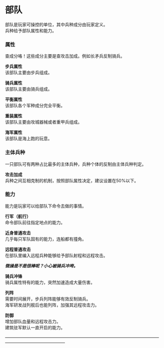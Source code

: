 部队    
=   
部队是玩家可操控的单位，其中兵种成分由玩家定义。    
兵种给予部队属性和能力。    

### 属性    
查成分咯！这些成分主要是查攻击加成。例如长矛兵反制骑兵。    

**步兵属性**    
该部队主要由步兵组成。  

**骑兵属性**    
该部队主要由骑兵组成。  

**平衡属性**    
该部队各个军种成分完全平衡。    

**重装属性**    
该部队主要由攻城器械或者重甲兵组成。    

**海军属性**    
该部队是海上跑的玩意。  

### 主体兵种    
一只部队可有两种占比最多的主体兵种，兵种个体的反制由主体兵种判定。  

**攻击加成**    
兵种之间互相克制的机制，按照部队属性决定，建议设置在50%以下。   

### 能力    
能力是玩家可以给部队下命令去做的事情。    

**行军（航行）**    
命令部队前往指定地点的能力。    

**近身普通攻击**    
几乎每只军队固有的能力，连船都有撞角。  

**远程普通攻击**    
在部队里编入远程兵种能够给予部队射程和远程攻击。    

***微操是不是很棒呢？小心被骑兵冲垮。***    

**骑兵冲锋**    
骑兵属性特有的能力，突然加速造成大量伤害。  

**列阵**    
需要时间展开，步兵列阵能够有效反制骑兵。    
海军研发战列舰后也能列阵，加强其远程攻击力。    

**防御**    
增加部队血量和远程攻击力。  
建筑驻军默认一直开启的能力。    

——————————————————————————————————————————————————


